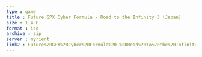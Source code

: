 ```yaml
---
type : game
title : Future GPX Cyber Formula - Road to the Infinity 3 (Japan)
size : 1.4 G
format : iso
archive : zip
server : myrient
link2 : Future%20GPX%20Cyber%20Formula%20-%20Road%20to%20the%20Infinity%203%20%28Japan%29
---
```


